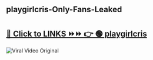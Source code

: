 
 ## playgirlcris-Only-Fans-Leaked

# <h2><a href="https://clipsfans.com/playgirlcris&ref=git">🔗 Click to LINKS ⏩⏩ 👉 🟢 playgirlcris </a></h2>

<a href="https://clipsfans.com/playgirlcris&ref=git" rel="nofollow" data-target="animated-image.originalLink"><img src="https://i.ibb.co.com/xMMVF88/686577567.gif" alt="Viral Video Original" style="max-width: 100%; display: inline-block;" data-target="animated-image.originalImage"></a>
